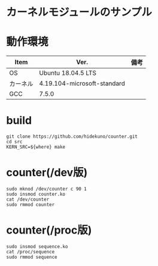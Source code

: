 カーネルモジュールのサンプル
=================

# 動作環境
| Item   | Ver. |備考|
|--------|--------|--------|
| OS     | Ubuntu 18.04.5 LTS | |
| カーネル | 4.19.104-microsoft-standard||
| GCC    | 7.5.0||


# build
```
git clone https://github.com/hidekuno/counter.git
cd src
KERN_SRC=${where} make
```

# counter(/dev版)
```
sudo mknod /dev/counter c 90 1
sudo insmod counter.ko
cat /dev/counter
sudo rmmod counter
```

# counter(/proc版)
```
sudo insmod sequence.ko
cat /proc/sequence
sudo rmmod sequence
```
